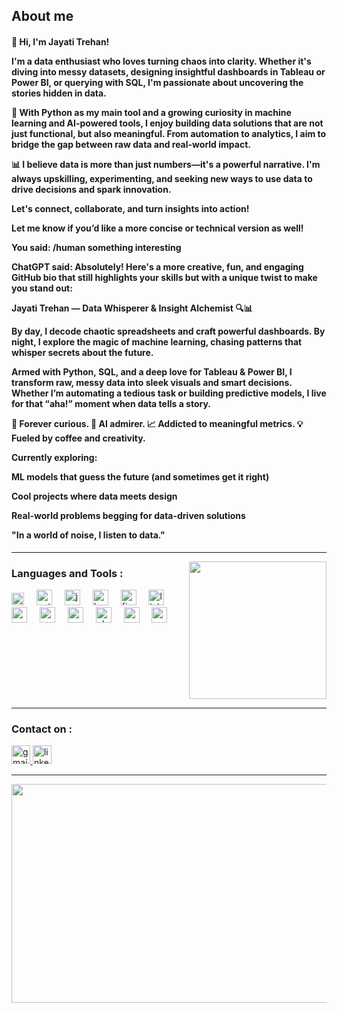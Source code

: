 <h2 align="left">About me <br><h4>👋 Hi, I'm Jayati Trehan!

I'm a data enthusiast who loves turning chaos into clarity. Whether it's diving into messy datasets, designing insightful dashboards in Tableau or Power BI, or querying with SQL, I'm passionate about uncovering the stories hidden in data.

🧠 With Python as my main tool and a growing curiosity in machine learning and AI-powered tools, I enjoy building data solutions that are not just functional, but also meaningful. From automation to analytics, I aim to bridge the gap between raw data and real-world impact.

📊 I believe data is more than just numbers—it's a powerful narrative. I'm always upskilling, experimenting, and seeking new ways to use data to drive decisions and spark innovation.

Let's connect, collaborate, and turn insights into action!

Let me know if you’d like a more concise or technical version as well!








You said:
/human something interesting 


ChatGPT said:
Absolutely! Here's a more creative, fun, and engaging GitHub bio that still highlights your skills but with a unique twist to make you stand out:

Jayati Trehan — Data Whisperer & Insight Alchemist 🔍📊

By day, I decode chaotic spreadsheets and craft powerful dashboards. By night, I explore the magic of machine learning, chasing patterns that whisper secrets about the future.

Armed with Python, SQL, and a deep love for Tableau & Power BI, I transform raw, messy data into sleek visuals and smart decisions. Whether I’m automating a tedious task or building predictive models, I live for that “aha!” moment when data tells a story.

🧠 Forever curious.
🤖 AI admirer.
📈 Addicted to meaningful metrics.
💡 Fueled by coffee and creativity.

Currently exploring:

ML models that guess the future (and sometimes get it right)

Cool projects where data meets design

Real-world problems begging for data-driven solutions

"In a world of noise, I listen to data." </h4></h2>


<div align="right">
</div>

<hr>
<img align="right" height="220" src="https://media1.giphy.com/media/v1.Y2lkPTc5MGI3NjExYnVwbDJoOG1lZGxqNnowYXo2dDM4dm1hM2N0OTh0emptcXh2c2VvZyZlcD12MV9pbnRlcm5hbF9naWZfYnlfaWQmY3Q9Zw/78XCFBGOlS6keY1Bil/giphy.gif"  />


<h3>Languages and Tools :</h2>
<div align="left">
  <img src="https://cdn.jsdelivr.net/gh/devicons/devicon/icons/html5/html5-original.svg" height="20" alt="html5 logo"  />
  <img width="12" />
  <img src="https://cdn.jsdelivr.net/gh/devicons/devicon/icons/python/python-original.svg" height="25" alt="python logo"  />
  <img width="12" />
  <img src="https://cdn.jsdelivr.net/gh/devicons/devicon/icons/jupyter/jupyter-original.svg" height="25" alt="jupyter logo"  />
  <img width="12" />
  <img src="https://cdn.jsdelivr.net/gh/devicons/devicon/icons/behance/behance-original.svg" height="25" alt="behance logo"  />
  <img width="12" />
  <img src="https://cdn.jsdelivr.net/gh/devicons/devicon/icons/figma/figma-original.svg" height="25" alt="figma logo"  />
  <img width="12" />
  <img src="https://cdn.jsdelivr.net/gh/devicons/devicon/icons/linkedin/linkedin-original.svg" height="25" alt="linkedin logo"  />
  <img width="12" />
  <img src="https://cdn.jsdelivr.net/gh/devicons/devicon/icons/mysql/mysql-original.svg" height="25" alt="mysql logo"  />
  <img width="12" />
  <img src="https://cdn.jsdelivr.net/gh/devicons/devicon/icons/numpy/numpy-original.svg" height="25" alt="numpy logo"  />
  <img width="12" />
  <img src="https://cdn.jsdelivr.net/gh/devicons/devicon/icons/pandas/pandas-original.svg" height="25" alt="pandas logo"  />
  <img width="12" />
  <img src="https://cdn.jsdelivr.net/gh/devicons/devicon/icons/php/php-original.svg" height="25" alt="php logo"  />
  <img width="12" />
  <img src="https://cdn.jsdelivr.net/gh/devicons/devicon/icons/r/r-original.svg" height="25" alt="r logo"  />
  <img width="12" />
  <img src="https://cdn.jsdelivr.net/gh/devicons/devicon/icons/vscode/vscode-original.svg" height="25" alt="vscode logo"  />
</div>


<br clear="both">
<hr>
<h3>Contact on :</h2>
<div align="left">
  <a href="jayati.trehan998@gmail.com" target="_blank">
    <img src="https://img.shields.io/static/v1?message=Gmail&logo=gmail&label=&color=D14836&logoColor=white&labelColor=&style=for-the-badge" height="30" alt="gmail logo"  />
  </a>
  <a href="https://www.linkedin.com/in/jayatitrehan/" target="_blank">
    <img src="https://img.shields.io/static/v1?message=LinkedIn&logo=linkedin&label=&color=0077B5&logoColor=white&labelColor=&style=for-the-badge" height="30" alt="linkedin logo"  />
  </a>
</div>
<hr>
 <div align="center">
        <img height="350" width="800" src="https://i.giphy.com/media/v1.Y2lkPTc5MGI3NjExY3g0cHloYnI5dnc4cWxtNmR4dXk5bjBxa3U4Y2E0cXQzcjUxZWw2NSZlcD12MV9pbnRlcm5hbF9naWZfYnlfaWQmY3Q9Zw/3d0amMEvOOZfoNDG6s/giphy.gif" />
    </div>



###
